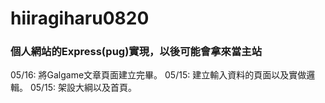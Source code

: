 # hiiragiharu0820

### 個人網站的Express(pug)實現，以後可能會拿來當主站

05/16: 將Galgame文章頁面建立完畢。
05/15: 建立輸入資料的頁面以及實做邏輯。
05/15: 架設大綱以及首頁。